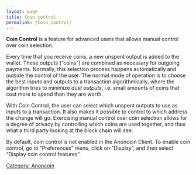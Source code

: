 ```yaml
---
layout: page
title: Coin control
permalink: /Coin_control/
---
```


**Coin Control** is a feature for advanced users that allows manual control over coin selection.

Every time that you receive coins, a new unspent output is added to the wallet. These outputs (“coins”) are combined as necessary for outgoing payments. Normally, this selection process happens automatically and outside the control of the user. The normal mode of operation is to choose the best inputs and outputs to a transaction algorithmically, where the algorithm tries to minimize *dust outputs*, i.e. small amounts of coins that cost more to spend than they are worth.

With Coin Control, the user can select which unspent outputs to use as inputs to a transaction. It also makes it possible to control to which address the change will go. Exercising manual control over coin selection allows for a degree of privacy by controlling which coins are used together, and thus what a third party looking at the block chain will see.

By default, coin control is not enabled in the Anoncoin Client. To enable coin control, go to “Preferences” menu, click on “Display”, and then select “Display coin control features”.

[Category: Anoncoin](/Category:_Anoncoin "wikilink")